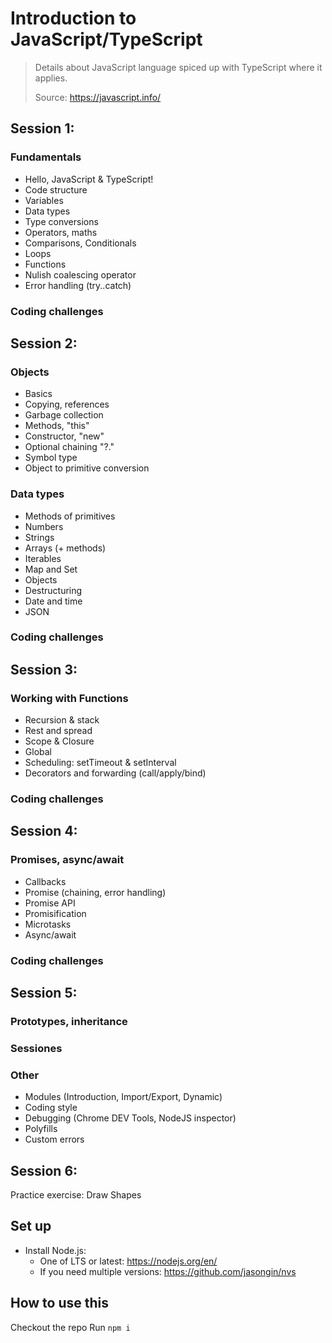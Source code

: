 # Introduction to JavaScript/TypeScript
> Details about JavaScript language spiced up with TypeScript where it applies.
>
> Source: https://javascript.info/

## Session 1:
### Fundamentals
  - Hello, JavaScript & TypeScript!
  - Code structure
  - Variables
  - Data types
  - Type conversions
  - Operators, maths
  - Comparisons, Conditionals
  - Loops
  - Functions
  - Nulish coalescing operator
  - Error handling (try..catch)
### Coding challenges

## Session 2:
### Objects
  - Basics
  - Copying, references
  - Garbage collection
  - Methods, "this"
  - Constructor, "new"
  - Optional chaining "?."
  - Symbol type
  - Object to primitive conversion
### Data types
  - Methods of primitives
  - Numbers
  - Strings
  - Arrays (+ methods)
  - Iterables
  - Map and Set
  - Objects
  - Destructuring
  - Date and time
  - JSON
### Coding challenges

## Session 3:
### Working with Functions
  - Recursion & stack
  - Rest and spread
  - Scope & Closure
  - Global
  - Scheduling: setTimeout & setInterval
  - Decorators and forwarding (call/apply/bind)
### Coding challenges

## Session 4:
### Promises, async/await
  - Callbacks
  - Promise (chaining, error handling)
  - Promise API
  - Promisification
  - Microtasks
  - Async/await
### Coding challenges

## Session 5:
### Prototypes, inheritance
### Sessiones
### Other
  - Modules (Introduction, Import/Export, Dynamic)
  - Coding style
  - Debugging (Chrome DEV Tools, NodeJS inspector)
  - Polyfills
  - Custom errors

## Session 6:
Practice exercise: Draw Shapes


## Set up
- Install Node.js:
  - One of LTS or latest: https://nodejs.org/en/
  - If you need multiple versions: https://github.com/jasongin/nvs

## How to use this

Checkout the repo
Run `npm i`
